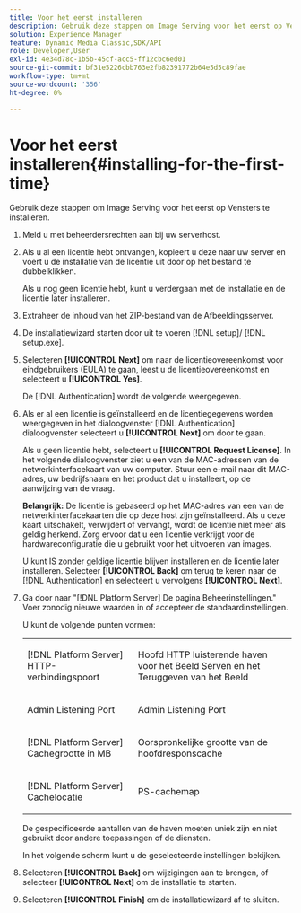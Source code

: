 ```yaml
---
title: Voor het eerst installeren
description: Gebruik deze stappen om Image Serving voor het eerst op Vensters te installeren.
solution: Experience Manager
feature: Dynamic Media Classic,SDK/API
role: Developer,User
exl-id: 4e34d78c-1b5b-45cf-acc5-ff12cbc6ed01
source-git-commit: bf31e5226cbb763e2fb82391772b64e5d5c89fae
workflow-type: tm+mt
source-wordcount: '356'
ht-degree: 0%

---
```


# Voor het eerst installeren{#installing-for-the-first-time}

Gebruik deze stappen om Image Serving voor het eerst op Vensters te installeren.

1. Meld u met beheerdersrechten aan bij uw serverhost.
1. Als u al een licentie hebt ontvangen, kopieert u deze naar uw server en voert u de installatie van de licentie uit door op het bestand te dubbelklikken.

   Als u nog geen licentie hebt, kunt u verdergaan met de installatie en de licentie later installeren.

1. Extraheer de inhoud van het ZIP-bestand van de Afbeeldingsserver.
1. De installatiewizard starten door uit te voeren [!DNL setup]/ [!DNL setup.exe].
1. Selecteren **[!UICONTROL Next]** om naar de licentieovereenkomst voor eindgebruikers (EULA) te gaan, leest u de licentieovereenkomst en selecteert u **[!UICONTROL Yes]**.

   De [!DNL Authentication] wordt de volgende weergegeven.
1. Als er al een licentie is geïnstalleerd en de licentiegegevens worden weergegeven in het dialoogvenster [!DNL Authentication] dialoogvenster selecteert u **[!UICONTROL Next]** om door te gaan.

   Als u geen licentie hebt, selecteert u **[!UICONTROL Request License]**. In het volgende dialoogvenster ziet u een van de MAC-adressen van de netwerkinterfacekaart van uw computer. Stuur een e-mail naar dit MAC-adres, uw bedrijfsnaam en het product dat u installeert, op de aanwijzing van de vraag.

   **Belangrijk:** De licentie is gebaseerd op het MAC-adres van een van de netwerkinterfacekaarten die op deze host zijn geïnstalleerd. Als u deze kaart uitschakelt, verwijdert of vervangt, wordt de licentie niet meer als geldig herkend. Zorg ervoor dat u een licentie verkrijgt voor de hardwareconfiguratie die u gebruikt voor het uitvoeren van images.

   U kunt IS zonder geldige licentie blijven installeren en de licentie later installeren. Selecteer **[!UICONTROL Back]** om terug te keren naar de [!DNL Authentication] en selecteert u vervolgens **[!UICONTROL Next]**.
1. Ga door naar &quot;[!DNL Platform Server] De pagina Beheerinstellingen.&quot; Voer zonodig nieuwe waarden in of accepteer de standaardinstellingen.

   U kunt de volgende punten vormen:

   <table id="table_AA5D7674BBBE4AD4B373066AEF413FFD"> 
   <tbody> 
   <tr> 
      <td> <p> [!DNL Platform Server] HTTP-verbindingspoort </p> </td>
      <td> <p>Hoofd HTTP luisterende haven voor het Beeld Serven en het Teruggeven van het Beeld </p> </td>
   </tr> 
   <tr> 
      <td> <p> Admin Listening Port </p> </td>
      <td> <p>Admin Listening Port </p> </td>
   </tr> 
   <tr> 
      <td> <p> [!DNL Platform Server] Cachegrootte in MB </p> </td>
      <td> <p>Oorspronkelijke grootte van de hoofdresponscache </p> </td>
   </tr>
   <tr> 
      <td> <p> [!DNL Platform Server] Cachelocatie </p> </td>
      <td> <p>PS-cachemap </p> </td>
   </tr>
   </tbody>
   </table>

   De gespecificeerde aantallen van de haven moeten uniek zijn en niet gebruikt door andere toepassingen of de diensten.

   In het volgende scherm kunt u de geselecteerde instellingen bekijken.

1. Selecteren **[!UICONTROL Back]** om wijzigingen aan te brengen, of selecteer **[!UICONTROL Next]** om de installatie te starten.

1. Selecteren **[!UICONTROL Finish]** om de installatiewizard af te sluiten.
